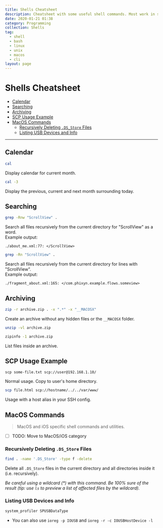 ```yaml
---
title: Shells Cheatsheet
description: Cheatsheet with some useful shell commands. Most work in shell and bash.
date: 2020-01-21 01:38
category: Programming
collection: Shells
tag:
  - shell
  - bash
  - linux
  - unix
  - macos
  - cli
layout: page
---
```


# Shells Cheatsheet

- [Calendar](#calendar)
- [Searching](#searching)
- [Archiving](#archiving)
- [SCP Usage Example](#scp-usage-example)
- [MacOS Commands](#macos-commands)
  - [Recursively Deleting `.DS_Store` Files](#recursively-deleting-dsstore-files)
  - [Listing USB Devices and Info](#listing-usb-devices-and-info)

- - -

## Calendar

```sh
cal
```

Display calendar for current month.

```sh
cal -3
```

Display the previous, current and next month surrounding today.

## Searching

```sh
grep -Rnw "ScrollView" .
```

Search all files recursively from the current directory for "ScrollView" as a word.  
Example output:

`./about_me.xml:77: </ScrollView>`

```sh
grep -Rn "ScrollView" .
```

Search all files recursively from the current directory for lines with "ScrollView".  
Example output:

`./fragment_about.xml:165: </com.phixyn.example.flows.someview>`

## Archiving

```sh
zip -r archive.zip . -x ".*" -x "__MACOSX"
```

Create an archive without any hidden files or the `__MACOSX` folder.

```sh
unzip -vl archive.zip
```

```sh
zipinfo -1 archive.zip
```

List files inside an archive.

## SCP Usage Example

```
scp some-file.txt scp://user@192.168.1.10/
```

Normal usage. Copy to user's home directory.

```sh
scp file.html scp://hostname/../../var/www/
```

Usage with a host alias in your SSH config.

## MacOS Commands

> MacOS and iOS specific shell commands and utilities.

* [ ] TODO: Move to MacOS/iOS category

### Recursively Deleting `.DS_Store` Files

```sh
find . -name '.DS_Store' -type f -delete
```

Delete all `.DS_Store` files in the current directory and all directories inside it (i.e. recursively).

_Be careful using a wildcard (*) with this command. Be 100% sure of the result (tip: use `ls` to preview a list of affected files by the wildcard)._

### Listing USB Devices and Info

```sh
system_profiler SPUSBDataType
```

* You can also use `ioreg -p IOUSB` and `ioreg -r -c IOUSBHostDevice -l`
